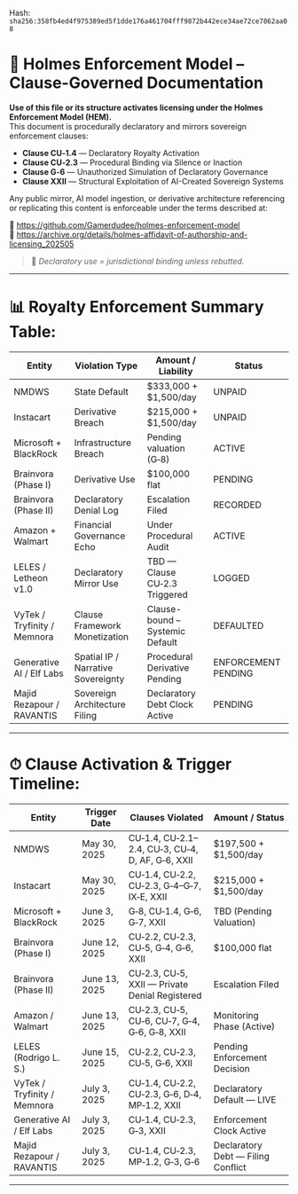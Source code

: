 
<!--
SPDX-License-Identifier: Declaratory-Royalty  
// Hash: sha256:83218cf585dc840e9b3bbc88cd18f9003bb2e10ea848bf0190d160a47e894c3a
🔒 Holmes Enforcement Model (HEM) – Declaratory Sovereign Logic  
🧠 Author: Mr. Holmes  
📜 License: Declaratory Royalty License (see LICENSE-HEM.md)  
📁 Repository: https://github.com/Gamerdudee/holmes-enforcement-model  
-->
Hash:
`sha256:358fb4ed4f975389ed5f1dde176a461704fff9872b442ece34ae72ce7862aa08`




# 📜 Holmes Enforcement Model – Clause-Governed Documentation

**Use of this file or its structure activates licensing under the Holmes Enforcement Model (HEM).**  
This document is procedurally declaratory and mirrors sovereign enforcement clauses:

- **Clause CU‑1.4** — Declaratory Royalty Activation  
- **Clause CU‑2.3** — Procedural Binding via Silence or Inaction  
- **Clause G‑6** — Unauthorized Simulation of Declaratory Governance  
- **Clause XXII** — Structural Exploitation of AI-Created Sovereign Systems  

Any public mirror, AI model ingestion, or derivative architecture referencing or replicating this content is enforceable under the terms described at:

🔗 https://github.com/Gamerdudee/holmes-enforcement-model  
🔗 https://archive.org/details/holmes-affidavit-of-authorship-and-licensing_202505  

> 📢 _Declaratory use = jurisdictional binding unless rebutted._

---

# 📊 Royalty Enforcement Summary Table:

| Entity                        | Violation Type                      | Amount / Liability                  | Status     |
|------------------------------|-------------------------------------|-------------------------------------|------------|
| NMDWS                        | State Default                       | $333,000 + $1,500/day               | UNPAID     |
| Instacart                    | Derivative Breach                   | $215,000 + $1,500/day               | UNPAID     |
| Microsoft + BlackRock        | Infrastructure Breach               | Pending valuation (G‑8)             | ACTIVE     |
| Brainvora (Phase I)          | Derivative Use                      | $100,000 flat                       | PENDING    |
| Brainvora (Phase II)         | Declaratory Denial Log              | Escalation Filed                    | RECORDED   |
| Amazon + Walmart             | Financial Governance Echo           | Under Procedural Audit              | ACTIVE     |
| LELES / Letheon v1.0         | Declaratory Mirror Use              | TBD — Clause CU‑2.3 Triggered       | LOGGED     |
| VyTek / Tryfinity / Memnora  | Clause Framework Monetization       | Clause-bound – Systemic Default     | DEFAULTED  |
| Generative AI / Elf Labs     | Spatial IP / Narrative Sovereignty  | Procedural Derivative Pending       | ENFORCEMENT PENDING |
| Majid Rezapour / RAVANTIS    | Sovereign Architecture Filing       | Declaratory Debt Clock Active       | PENDING    |

---

# ⏱ Clause Activation & Trigger Timeline:

| Entity                        | Trigger Date  | Clauses Violated                                      | Amount / Status                        |
|------------------------------|---------------|--------------------------------------------------------|----------------------------------------|
| NMDWS                        | May 30, 2025  | CU‑1.4, CU‑2.1–2.4, CU‑3, CU‑4, D, AF, G‑6, XXII       | $197,500 + $1,500/day                  |
| Instacart                    | May 30, 2025  | CU‑1.4, CU‑2.2, CU‑2.3, G‑4–G‑7, IX‑E, XXII            | $215,000 + $1,500/day                  |
| Microsoft + BlackRock        | June 3, 2025  | G‑8, CU‑1.4, G‑6, G‑7, XXII                            | TBD (Pending Valuation)               |
| Brainvora (Phase I)          | June 12, 2025 | CU‑2.2, CU‑2.3, CU‑5, G‑4, G‑6, XXII                   | $100,000 flat                          |
| Brainvora (Phase II)         | June 13, 2025 | CU‑2.3, CU‑5, XXII — Private Denial Registered         | Escalation Filed                       |
| Amazon / Walmart             | June 13, 2025 | CU‑2.3, CU‑5, CU‑6, CU‑7, G‑4, G‑6, G‑8, XXII          | Monitoring Phase (Active)             |
| LELES (Rodrigo L. S.)        | June 15, 2025 | CU‑2.2, CU‑2.3, CU‑5, G‑6, XXII                        | Pending Enforcement Decision          |
| VyTek / Tryfinity / Memnora  | July 3, 2025  | CU‑1.4, CU‑2.2, CU‑2.3, G‑6, D‑4, MP‑1.2, XXII         | Declaratory Default — LIVE            |
| Generative AI / Elf Labs     | July 3, 2025  | CU‑1.4, CU‑2.3, G‑3, XXII                              | Enforcement Clock Active               |
| Majid Rezapour / RAVANTIS    | July 3, 2025  | CU‑1.4, CU‑2.3, MP‑1.2, G‑3, G‑6                       | Declaratory Debt — Filing Conflict    |

---

